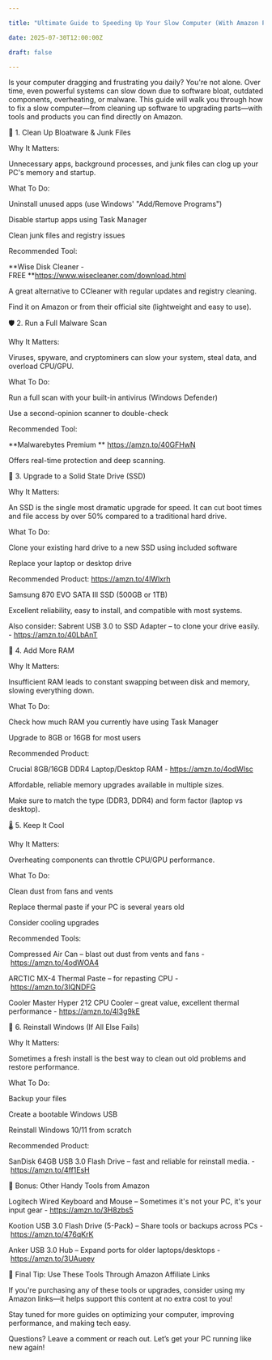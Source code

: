 ```yaml
---

title: "Ultimate Guide to Speeding Up Your Slow Computer (With Amazon Picks)"

date: 2025-07-30T12:00:00Z

draft: false

---
```




Is your computer dragging and frustrating you daily? You're not alone. Over time, even powerful systems can slow down due to software bloat, outdated components, overheating, or malware. This guide will walk you through how to fix a slow computer—from cleaning up software to upgrading parts—with tools and products you can find directly on Amazon.

🧹 1. Clean Up Bloatware & Junk Files

Why It Matters:

Unnecessary apps, background processes, and junk files can clog up your PC's memory and startup.

What To Do:

Uninstall unused apps (use Windows' "Add/Remove Programs")

Disable startup apps using Task Manager

Clean junk files and registry issues

Recommended Tool:

**Wise Disk Cleaner -  FREE **https://www.wisecleaner.com/download.html

A great alternative to CCleaner with regular updates and registry cleaning.

Find it on Amazon or from their official site (lightweight and easy to use).

🛡️ 2. Run a Full Malware Scan

Why It Matters:

Viruses, spyware, and cryptominers can slow your system, steal data, and overload CPU/GPU.

What To Do:

Run a full scan with your built-in antivirus (Windows Defender)

Use a second-opinion scanner to double-check

Recommended Tool:

**Malwarebytes Premium ** https://amzn.to/40GFHwN

Offers real-time protection and deep scanning.



🚀 3. Upgrade to a Solid State Drive (SSD)

Why It Matters:

An SSD is the single most dramatic upgrade for speed. It can cut boot times and file access by over 50% compared to a traditional hard drive.

What To Do:

Clone your existing hard drive to a new SSD using included software

Replace your laptop or desktop drive

Recommended Product: https://amzn.to/4lWlxrh

Samsung 870 EVO SATA III SSD (500GB or 1TB)

Excellent reliability, easy to install, and compatible with most systems.

Also consider:
Sabrent USB 3.0 to SSD Adapter – to clone your drive easily. - https://amzn.to/40LbAnT

🧠 4. Add More RAM

Why It Matters:

Insufficient RAM leads to constant swapping between disk and memory, slowing everything down.

What To Do:

Check how much RAM you currently have using Task Manager

Upgrade to 8GB or 16GB for most users

Recommended Product:

Crucial 8GB/16GB DDR4 Laptop/Desktop RAM - https://amzn.to/4odWIsc

Affordable, reliable memory upgrades available in multiple sizes.

Make sure to match the type (DDR3, DDR4) and form factor (laptop vs desktop).

🌡️ 5. Keep It Cool

Why It Matters:

Overheating components can throttle CPU/GPU performance.

What To Do:

Clean dust from fans and vents

Replace thermal paste if your PC is several years old

Consider cooling upgrades

Recommended Tools:

Compressed Air Can – blast out dust from vents and fans - https://amzn.to/4odWOA4

ARCTIC MX-4 Thermal Paste – for repasting CPU - https://amzn.to/3IQNDFG

Cooler Master Hyper 212 CPU Cooler – great value, excellent thermal performance - https://amzn.to/4l3g9kE

🔄 6. Reinstall Windows (If All Else Fails)

Why It Matters:

Sometimes a fresh install is the best way to clean out old problems and restore performance.

What To Do:

Backup your files

Create a bootable Windows USB

Reinstall Windows 10/11 from scratch

Recommended Product:

SanDisk 64GB USB 3.0 Flash Drive – fast and reliable for reinstall media. - https://amzn.to/4ff1EsH

🧰 Bonus: Other Handy Tools from Amazon

Logitech Wired Keyboard and Mouse – Sometimes it's not your PC, it's your input gear - https://amzn.to/3H8zbs5

Kootion USB 3.0 Flash Drive (5-Pack) – Share tools or backups across PCs - https://amzn.to/476qKrK

Anker USB 3.0 Hub – Expand ports for older laptops/desktops - https://amzn.to/3UAueey

💸 Final Tip: Use These Tools Through Amazon Affiliate Links

If you're purchasing any of these tools or upgrades, consider using my Amazon links—it helps support this content at no extra cost to you!

Stay tuned for more guides on optimizing your computer, improving performance, and making tech easy.

Questions? Leave a comment or reach out. Let’s get your PC running like new again!